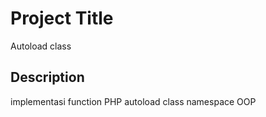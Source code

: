 # Project Title

Autoload class

## Description

implementasi function PHP autoload class namespace OOP